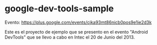 google-dev-tools-sample
=======================

Evento: https://plus.google.com/events/cjka93mt86nicb0pos9e1ie2d3k

Este es el proyecto de ejemplo que se presento en el evento "Android DevTools" que se llevo a cabo en Intec el 20 de Junio del 2013.

